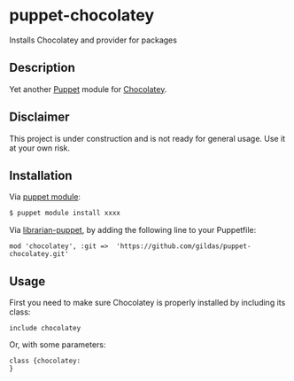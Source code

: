 puppet-chocolatey
=================

Installs Chocolatey and provider for packages

Description
-----------

Yet another [Puppet](http://docs.puppetlabs.com) module for [Chocolatey](http://chocolatey.org).

Disclaimer
----------

This project is under construction and is not ready for general usage.
Use it at your own risk.

Installation
------------

Via [puppet module](http://docs.puppetlabs.com/puppet/2.7/reference/modules_installing.html#installing-modules-1):

```bash
$ puppet module install xxxx
```

Via [librarian-puppet](https://github.com/rodjek/librarian-puppet), by adding the following line to your Puppetfile:

```
mod 'chocolatey', :git =>  'https://github.com/gildas/puppet-chocolatey.git'
```

Usage
-----

First you need to make sure Chocolatey is properly installed by including its class:

```puppet
include chocolatey
```

Or, with some parameters:

```puppet
class {chocolatey:
}
```


